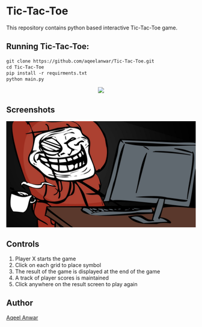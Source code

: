 # Tic-Tac-Toe

This repository contains python based interactive Tic-Tac-Toe game.

## Running Tic-Tac-Toe:

```
git clone https://github.com/aqeelanwar/Tic-Tac-Toe.git
cd Tic-Tac-Toe
pip install -r requirments.txt
python main.py
```

<p align="center">
<img src="/images/preview.gif">
</p>

## Screenshots
<p align="center">
<img width=1000 src="/images/screenshot.png">

</p>

## Controls
1. Player X starts the game
2. Click on each grid to place symbol
3. The result of the game is displayed at the end of the game
4. A track of player scores is maintained
5. Click anywhere on the result screen to play again



## Author
[Aqeel Anwar](https://www.prism.gatech.edu/~manwar8)

